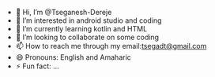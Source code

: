 - 👋 Hi, I’m @Tseganesh-Dereje
- 👀 I’m interested in android studio and coding
- 🌱 I’m currently learning kotlin and HTML
- 💞️ I’m looking to collaborate on some coding
- 📫 How to reach me through my email:tsegadt@gmail.com
- 😄 Pronouns: English and Amaharic
- ⚡ Fun fact: ...

<!---
Tseganesh-Dereje/Tseganesh-Dereje is a ✨ special ✨ repository because its `README.md` (this file) appears on your GitHub profile.
You can click the Preview link to take a look at your changes.
--->
